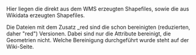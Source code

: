 Hier liegen die direkt aus dem WMS erzeugten Shapefiles, sowie die aus Wikidata erzeugten Shapefiles.

Die Dateien mit dem Zusatz _red sind die schon bereinigten (reduzierten, daher "red") Versionen. Dabei sind nur die Attribute bereinigt, die Geometrien nicht. Welche Bereinigung durchgeführt wurde steht auf der Wiki-Seite.
